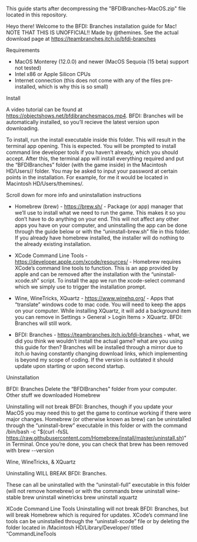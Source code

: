 This guide starts after decompressing the "BFDIBranches-MacOS.zip" file located in this repository.

Heyo there!
Welcome to the BFDI: Branches installation guide for Mac!
NOTE THAT THIS IS UNOFFICIAL!! Made by @themines. See the actual download page at https://teambranches.itch.io/bfdi-branches

Requirements
- MacOS Monterey (12.0.0) and newer (MacOS Sequoia (15 beta) support not tested)
- Intel x86 or Apple Silicon CPUs
- Internet connection (this does not come with any of the files pre-installed, which is why this is so small)

Install

A video tutorial can be found at https://objectshows.net/bfdibranchesmacos.mp4.
BFDI: Branches will be automatically installed, so you’ll recieve the latest version upon downloading.

To install, run the install executable inside this folder. This will result in the terminal app opening. This is expected. You will be prompted to install command line developer tools if you haven’t already, which you should accept. After this, the terminal app will install everything required and put the “BFDIBranches” folder (with the game inside) in the Macintosh HD/Users/<your username>/ folder. You may be asked to input your password at certain points in the installation. For example, for me it would be located in Macintosh HD/Users/themines/.

Scroll down for more info and uninstallation instructions

- Homebrew (brew) - https://brew.sh/ -  Package (or app) manager that we’ll use to install what we need to run the game. This makes it so you don’t have to do anything on your end. This will not affect any other apps you have on your computer, and uninstalling the app can be done through the guide below or with the “uninstall-brew.sh” file in this folder. If you already have homebrew installed, the installer will do nothing to the already existing installation.

- XCode Command Line Tools - https://developer.apple.com/xcode/resources/ - Homebrew requires XCode’s command line tools to function. This is an app provided by apple and can be removed after the installation with the “uninstall-xcode.sh” script. To install the app we run the xcode-select command which we simply use to trigger the installation prompt.

- Wine, WineTricks, XQuartz - https://www.winehq.org/ - Apps that “translate” windows code to mac code. You will need to keep the apps on your computer. While installing XQuartz, it will add a background item you can remove in Settings > General > Login Items > XQuartz. BFDI: Branches will still work.

- BFDI: Branches - https://teambranches.itch.io/bfdi-branches - what, we did you think we wouldn’t install the actual game? what are you using this guide for then?
Branches will be installed through a mirror due to itch.io having constantly changing download links, which implementing is beyond my scope of coding. If the version is outdated it should update upon starting or upon second startup.

Uninstallation

BFDI: Branches
Delete the “BFDIBranches” folder from your computer.
Other stuff we downloaded
Homebrew

Uninstalling will not break BFDI: Branches, though if you update your MacOS you may need this to get the game to continue working if there were major changes.
Homebrew (or otherwise known as brew) can be uninstalled through the “uninstall-brew” executable in this folder or with the command
/bin/bash -c "$(curl -fsSL https://raw.githubusercontent.com/Homebrew/install/master/uninstall.sh)"
in Terminal.
Once you’re done, you can check that brew has been removed with
brew --version

Wine, WineTricks, & XQuartz

Uninstalling WILL BREAK BFDI: Branches.

These can all be uninstalled with the “uninstall-full” executable in this folder (will not remove homebrew) or with the commands
brew uninstall wine-stable
brew uninstall winetricks
brew uninstall xquartz

XCode Command Line Tools
Uninstalling will not break BFDI: Branches, but will break Homebrew which is required for updates.
XCode’s command line tools can be uninstalled through the “uninstall-xcode” file or by deleting the folder located in /Macintosh HD/Library/Developer/ titled “CommandLineTools
